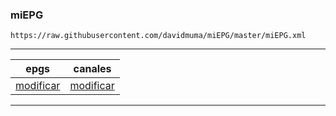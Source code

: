 ### miEPG
```
https://raw.githubusercontent.com/davidmuma/miEPG/master/miEPG.xml
```
***
   | epgs | canales |
   | :-:	| :-: |
   | [modificar](https://github.com/davidmuma/miEPG/blob/main/epgs.txt) | [modificar](https://github.com/davidmuma/miEPG/blob/main/canales.txt) |
***
